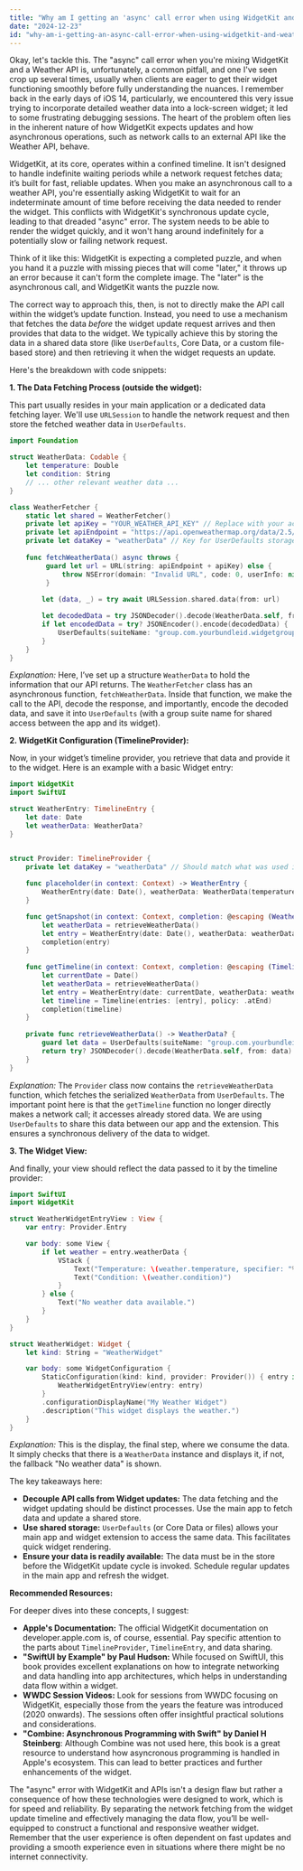 ```yaml
---
title: "Why am I getting an 'async' call error when using WidgetKit and Weather API?"
date: "2024-12-23"
id: "why-am-i-getting-an-async-call-error-when-using-widgetkit-and-weather-api"
---
```


Okay, let's tackle this. The "async" call error when you're mixing WidgetKit and a Weather API is, unfortunately, a common pitfall, and one I've seen crop up several times, usually when clients are eager to get their widget functioning smoothly before fully understanding the nuances. I remember back in the early days of iOS 14, particularly, we encountered this very issue trying to incorporate detailed weather data into a lock-screen widget; it led to some frustrating debugging sessions. The heart of the problem often lies in the inherent nature of how WidgetKit expects updates and how asynchronous operations, such as network calls to an external API like the Weather API, behave.

WidgetKit, at its core, operates within a confined timeline. It isn't designed to handle indefinite waiting periods while a network request fetches data; it’s built for fast, reliable updates. When you make an asynchronous call to a weather API, you're essentially asking WidgetKit to wait for an indeterminate amount of time before receiving the data needed to render the widget. This conflicts with WidgetKit's synchronous update cycle, leading to that dreaded "async" error. The system needs to be able to render the widget quickly, and it won't hang around indefinitely for a potentially slow or failing network request.

Think of it like this: WidgetKit is expecting a completed puzzle, and when you hand it a puzzle with missing pieces that will come "later," it throws up an error because it can't form the complete image. The "later" is the asynchronous call, and WidgetKit wants the puzzle now.

The correct way to approach this, then, is not to directly make the API call within the widget’s update function. Instead, you need to use a mechanism that fetches the data *before* the widget update request arrives and then provides that data to the widget. We typically achieve this by storing the data in a shared data store (like `UserDefaults`, Core Data, or a custom file-based store) and then retrieving it when the widget requests an update.

Here's the breakdown with code snippets:

**1. The Data Fetching Process (outside the widget):**

This part usually resides in your main application or a dedicated data fetching layer. We'll use `URLSession` to handle the network request and then store the fetched weather data in `UserDefaults`.

```swift
import Foundation

struct WeatherData: Codable {
    let temperature: Double
    let condition: String
    // ... other relevant weather data ...
}

class WeatherFetcher {
    static let shared = WeatherFetcher()
    private let apiKey = "YOUR_WEATHER_API_KEY" // Replace with your actual API Key
    private let apiEndpoint = "https://api.openweathermap.org/data/2.5/weather?q=London&appid=" // Example OpenWeatherMap URL, customize as needed
    private let dataKey = "weatherData" // Key for UserDefaults storage
    
    func fetchWeatherData() async throws {
         guard let url = URL(string: apiEndpoint + apiKey) else {
             throw NSError(domain: "Invalid URL", code: 0, userInfo: nil)
         }
        
        let (data, _) = try await URLSession.shared.data(from: url)

        let decodedData = try JSONDecoder().decode(WeatherData.self, from: data)
        if let encodedData = try? JSONEncoder().encode(decodedData) {
            UserDefaults(suiteName: "group.com.yourbundleid.widgetgroup")?.set(encodedData, forKey: dataKey)
        }
    }
}
```

*Explanation:* Here, I’ve set up a structure `WeatherData` to hold the information that our API returns. The `WeatherFetcher` class has an asynchronous function, `fetchWeatherData`. Inside that function, we make the call to the API, decode the response, and importantly, encode the decoded data, and save it into `UserDefaults` (with a group suite name for shared access between the app and its widget).

**2. WidgetKit Configuration (TimelineProvider):**

Now, in your widget’s timeline provider, you retrieve that data and provide it to the widget. Here is an example with a basic Widget entry:

```swift
import WidgetKit
import SwiftUI

struct WeatherEntry: TimelineEntry {
    let date: Date
    let weatherData: WeatherData?
}


struct Provider: TimelineProvider {
    private let dataKey = "weatherData" // Should match what was used in the WeatherFetcher
    
    func placeholder(in context: Context) -> WeatherEntry {
        WeatherEntry(date: Date(), weatherData: WeatherData(temperature: 20.0, condition: "Sunny"))
    }

    func getSnapshot(in context: Context, completion: @escaping (WeatherEntry) -> ()) {
        let weatherData = retrieveWeatherData()
        let entry = WeatherEntry(date: Date(), weatherData: weatherData)
        completion(entry)
    }
    
    func getTimeline(in context: Context, completion: @escaping (Timeline<WeatherEntry>) -> ()) {
        let currentDate = Date()
        let weatherData = retrieveWeatherData()
        let entry = WeatherEntry(date: currentDate, weatherData: weatherData)
        let timeline = Timeline(entries: [entry], policy: .atEnd)
        completion(timeline)
    }
    
    private func retrieveWeatherData() -> WeatherData? {
        guard let data = UserDefaults(suiteName: "group.com.yourbundleid.widgetgroup")?.data(forKey: dataKey) else { return nil }
        return try? JSONDecoder().decode(WeatherData.self, from: data)
    }
}
```

*Explanation:* The `Provider` class now contains the `retrieveWeatherData` function, which fetches the serialized `WeatherData` from `UserDefaults`. The important point here is that the `getTimeline` function no longer directly makes a network call; it accesses already stored data. We are using `UserDefaults` to share this data between our app and the extension. This ensures a synchronous delivery of the data to widget.

**3. The Widget View:**

And finally, your view should reflect the data passed to it by the timeline provider:

```swift
import SwiftUI
import WidgetKit

struct WeatherWidgetEntryView : View {
    var entry: Provider.Entry

    var body: some View {
        if let weather = entry.weatherData {
            VStack {
                Text("Temperature: \(weather.temperature, specifier: "%.1f")°C")
                Text("Condition: \(weather.condition)")
            }
        } else {
            Text("No weather data available.")
        }
    }
}

struct WeatherWidget: Widget {
    let kind: String = "WeatherWidget"

    var body: some WidgetConfiguration {
        StaticConfiguration(kind: kind, provider: Provider()) { entry in
            WeatherWidgetEntryView(entry: entry)
        }
        .configurationDisplayName("My Weather Widget")
        .description("This widget displays the weather.")
    }
}
```

*Explanation:* This is the display, the final step, where we consume the data. It simply checks that there is a `WeatherData` instance and displays it, if not, the fallback "No weather data" is shown.

The key takeaways here:

*   **Decouple API calls from Widget updates:** The data fetching and the widget updating should be distinct processes. Use the main app to fetch data and update a shared store.
*   **Use shared storage:** `UserDefaults` (or Core Data or files) allows your main app and widget extension to access the same data. This facilitates quick widget rendering.
*   **Ensure your data is readily available:** The data must be in the store before the WidgetKit update cycle is invoked. Schedule regular updates in the main app and refresh the widget.

**Recommended Resources:**

For deeper dives into these concepts, I suggest:

*   **Apple's Documentation:** The official WidgetKit documentation on developer.apple.com is, of course, essential. Pay specific attention to the parts about `TimelineProvider`, `TimelineEntry`, and data sharing.
*   **"SwiftUI by Example" by Paul Hudson:** While focused on SwiftUI, this book provides excellent explanations on how to integrate networking and data handling into app architectures, which helps in understanding data flow within a widget.
*   **WWDC Session Videos:** Look for sessions from WWDC focusing on WidgetKit, especially those from the years the feature was introduced (2020 onwards). The sessions often offer insightful practical solutions and considerations.
*   **"Combine: Asynchronous Programming with Swift" by Daniel H Steinberg**: Although Combine was not used here, this book is a great resource to understand how asyncronous programming is handled in Apple's ecosystem. This can lead to better practices and further enhancements of the widget.

The "async" error with WidgetKit and APIs isn't a design flaw but rather a consequence of how these technologies were designed to work, which is for speed and reliability. By separating the network fetching from the widget update timeline and effectively managing the data flow, you’ll be well-equipped to construct a functional and responsive weather widget. Remember that the user experience is often dependent on fast updates and providing a smooth experience even in situations where there might be no internet connectivity.
